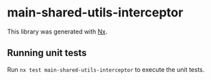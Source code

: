 # main-shared-utils-interceptor

This library was generated with [Nx](https://nx.dev).

## Running unit tests

Run `nx test main-shared-utils-interceptor` to execute the unit tests.
